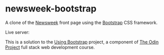 # newsweek-bootstrap

A clone of the [Newsweek](https://www.newsweek.com/) front page using the [Bootstrap](https://getbootstrap.com/) CSS framework.

Live server: 

This is a solution to the [Using Bootstrap](https://www.theodinproject.com/courses/html-and-css/lessons/using-bootstrap) project, a component of [The Odin Project](https://www.theodinproject.com/) full stack web development course.
